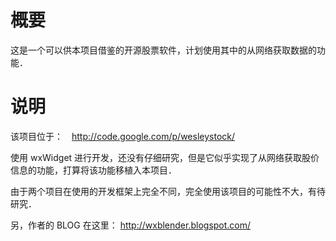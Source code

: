 # 概要 #

这是一个可以供本项目借鉴的开源股票软件，计划使用其中的从网络获取数据的功能．


# 说明 #

该项目位于：　http://code.google.com/p/wesleystock/

使用 wxWidget 进行开发，还没有仔细研究，但是它似乎实现了从网络获取股价信息的功能，打算将该功能移植入本项目．

由于两个项目在使用的开发框架上完全不同，完全使用该项目的可能性不大，有待研究．

另，作者的 BLOG 在这里：
http://wxblender.blogspot.com/